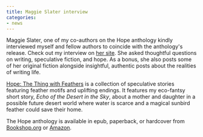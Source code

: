 ```yaml
---
title: Maggie Slater interview
categories:
- news
---
```

Maggie Slater, one of my co-authors on the Hope anthology kindly interviewed myself and fellow authors to coincide with the anthology's release. Check out my interview on [her site](https://maggieslater.com/2025/08/08/three-questions-erin-darrow/). She asked thoughtful questions on writing, speculative fiction, and hope. As a bonus, she also posts some of her original fiction alongside insightful, authentic posts about the realities of writing life.

[Hope: The Thing with Feathers](https://books.metaphorosis.com/anthology/2025/hope-the-thing-with-feathers/) is a collection of speculative stories featuring feather motifs and uplifting endings. It features my eco-fantsy short story, _Echo of the Desert in the Sky_, about a mother and daughter in a possible future desert world where water is scarce and a magical sunbird feather could save their home.

The Hope anthology is available in epub, paperback, or hardcover from [Bookshop.org](https://bookshop.org/p/books/hope-the-thing-with-feathers/e3d72f48d2cb8646) or [Amazon](https://a.co/d/cGH6Cff).
